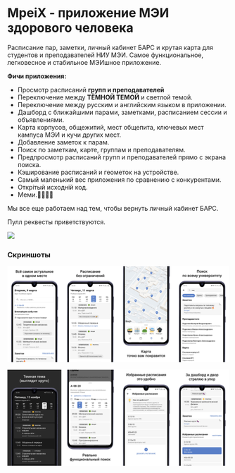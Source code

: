 # MpeiX - приложение МЭИ здорового человека

Расписание пар, заметки, личный кабинет БАРС и крутая карта для студентов и преподавателей НИУ МЭИ. Самое функциональное, легковесное и стабильное МЭИшное приложение.

**Фичи приложения:**
+ Просмотр расписаний **групп и преподавателей**
+ Переключение между **ТЁМНОЙ ТЕМОЙ** и светлой темой.
+ Переключение между русским и английским языком в приложении.
+ Дашборд с ближайшими парами, заметками, расписанием сессии и объявлениями.
+ Карта корпусов, общежитий, мест общепита, ключевых мест кампуса МЭИ и кучи других мест.
+ Добавление заметок к парам.
+ Поиск по заметкам, карте, группам и преподавателям.
+ Предпросмотр расписаний групп и преподавателей прямо с экрана поиска.
+ Кэширование расписаний и геометок на устройстве.
+ Самый маленький вес приложения по сравнению с конкурентами.
+ Открiтый исходнiй код.
+ Меми.🤗💪😸😃

Мы все еще работаем над тем, чтобы вернуть личный кабинет БАРС.

Пулл реквесты приветствуются.

[![](https://github.com/tonykolomeytsev/mpeiapp/raw/master/screenshots/3.png)](https://play.google.com/store/apps/details?id=kekmech.ru.mpeiapp)

### Скриншоты

![screenshots 1](https://github.com/tonykolomeytsev/mpeiapp/raw/master/screenshots/promo_wide_frame_1.png)

![screenshots 2](https://github.com/tonykolomeytsev/mpeiapp/raw/master/screenshots/promo_wide_frame_2.png)
